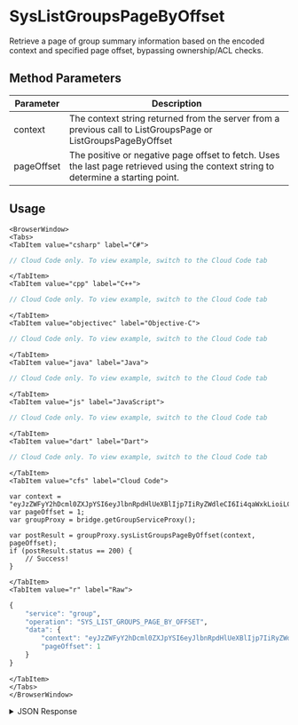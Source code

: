 # SysListGroupsPageByOffset

Retrieve a page of group summary information based on the encoded context and specified page offset, bypassing ownership/ACL checks.

<PartialServop service_name="group" operation_name="SYS_LIST_GROUPS_PAGE_BY_OFFSET" />

## Method Parameters
Parameter | Description
--------- | -----------
context | The context string returned from the server from a previous call to ListGroupsPage or ListGroupsPageByOffset
pageOffset | The positive or negative page offset to fetch. Uses the last page retrieved using the context string to determine a starting point.

## Usage

```mdx-code-block
<BrowserWindow>
<Tabs>
<TabItem value="csharp" label="C#">
```

```csharp
// Cloud Code only. To view example, switch to the Cloud Code tab
```

```mdx-code-block
</TabItem>
<TabItem value="cpp" label="C++">
```

```cpp
// Cloud Code only. To view example, switch to the Cloud Code tab
```

```mdx-code-block
</TabItem>
<TabItem value="objectivec" label="Objective-C">
```

```objectivec
// Cloud Code only. To view example, switch to the Cloud Code tab
```

```mdx-code-block
</TabItem>
<TabItem value="java" label="Java">
```

```java
// Cloud Code only. To view example, switch to the Cloud Code tab
```

```mdx-code-block
</TabItem>
<TabItem value="js" label="JavaScript">
```

```javascript
// Cloud Code only. To view example, switch to the Cloud Code tab
```

```mdx-code-block
</TabItem>
<TabItem value="dart" label="Dart">
```

```dart
// Cloud Code only. To view example, switch to the Cloud Code tab
```

```mdx-code-block
</TabItem>
<TabItem value="cfs" label="Cloud Code">
```

```cfscript
var context = "eyJzZWFyY2hDcml0ZXJpYSI6eyJlbnRpdHlUeXBlIjp7IiRyZWdleCI6Ii4qaWxkLioiLCIkb3B0";
var pageOffset = 1;
var groupProxy = bridge.getGroupServiceProxy();

var postResult = groupProxy.sysListGroupsPageByOffset(context, pageOffset);
if (postResult.status == 200) {
    // Success!
}
```

```mdx-code-block
</TabItem>
<TabItem value="r" label="Raw">
```

```r
{
	"service": "group",
	"operation": "SYS_LIST_GROUPS_PAGE_BY_OFFSET",
	"data": {
		"context": "eyJzZWFyY2hDcml0ZXJpYSI6eyJlbnRpdHlUeXBlIjp7IiRyZWdleCI6Ii4qaWxkLioiLCIkb3B0",
		"pageOffset": 1
	}
}
```

```mdx-code-block
</TabItem>
</Tabs>
</BrowserWindow>
```

<details>
<summary>JSON Response</summary>

```json
{
    "status": 200,
    "data": {
        "results": {
            "moreBefore": true,
            "count": 2,
            "items": [
                {
                    "groupType": "test",
                    "groupId": "1d1abb61-8825-4374-a52a-d8186f336775",
                    "isOpenGroup": false,
                    "requestingPendingMemberCount": 0,
                    "invitedPendingMemberCount": 0,
                    "ownerId": "29696ee1-82f6-4d6e-86de-b68c3a5c347e",
                    "name": "test",
                    "memberCount": 1
                }
            ],
            "page": 2,
            "moreAfter": false
        },
        "context": "eyJzZWFyY2hDcml0ZXJpYSI6eyJncm91cFR5cGUiOiJ0ZXN0IiwiZ2FtZUlk"
    }
}
```
</details>

